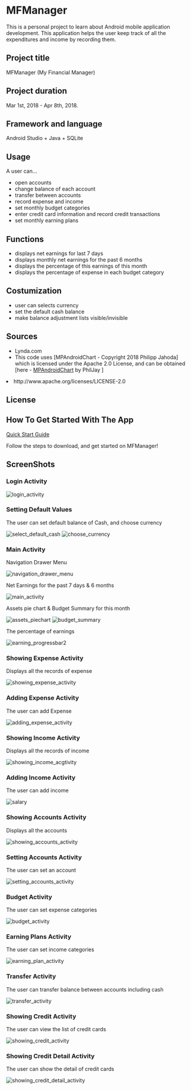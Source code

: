 # MFManager

This is a personal project to learn about Android mobile application development. This application helps the user keep track of all the expenditures and income by recording them.

## Project title
MFManager (My Financial Manager)

## Project duration
Mar 1st, 2018 - Apr 8th, 2018.

## Framework and language
Android Studio + Java + SQLite

## Usage
A user can…
<ul>
<li>open accounts</li>
<li>change balance of each account</li>
<li>transfer between accounts</li>
<li>record expense and income</li>
<li>set monthly budget categories</li>
<li>enter credit card information and record credit transactions</li>
<li>set monthly earning plans</li>
</ul>

## Functions
<ul>
<li>displays net earnings for last 7 days</li><li>displays monthly net earnings for the past 6 months</li>
<li>displays the percentage of this earnings of this month</li>
<li>displays the percentage of expense in each budget category</li>
</ul>

## Costumization
<ul>
<li>user can selects currency</li>
<li>set the default cash balance</li>
<li>make balance adjustment lists visible/invisible</li>
</ul>

## Sources
<ul>
<li>Lynda.com</li>
<li>This code uses [MPAndroidChart - Copyright 2018 Philipp Jahoda] which is licensed under the Apache 2.0 License, and can be obtained [here - <a href="https://github.com/PhilJay/MPAndroidChart" title="MPAndroidChart github page">MPAndroidChart</a> by PhilJay ]</li></ul>
<li>http://www.apache.org/licenses/LICENSE-2.0</li>

## License


## How To Get Started With The App
<a href="https://github.com/czebahi/My-Financial-Manager/blob/master/MFManager%20User%20Guide.pdf">Quick Start Guide</a>

Follow the steps to download, and get started on MFManager!

## ScreenShots
### Login Activity 
![login_activity](https://user-images.githubusercontent.com/35909587/41353323-f126fcbc-6ee9-11e8-8b99-38b41396508f.PNG)

### Setting Default Values
The user can set default balance of Cash, and choose currency

![select_default_cash](https://user-images.githubusercontent.com/35909587/41353056-1f765550-6ee9-11e8-86c5-9c98f9df4b3d.PNG)
![choose_currency](https://user-images.githubusercontent.com/35909587/41353349-05378438-6eea-11e8-9c39-90b7b987303b.PNG)

### Main Activity
Navigation Drawer Menu

![navigation_drawer_menu](https://user-images.githubusercontent.com/35909587/41353053-1f52a088-6ee9-11e8-9ff2-84ad040304c6.PNG)

Net Earnings for the past 7 days & 6 months

![main_activity](https://user-images.githubusercontent.com/35909587/41351477-78a2113c-6ee4-11e8-8de3-cba774759b58.PNG)

Assets pie chart & Budget Summary for this month

![assets_piechart](https://user-images.githubusercontent.com/35909587/41353480-58d8f450-6eea-11e8-85d0-299a5c9fd8da.PNG)
![budget_summary](https://user-images.githubusercontent.com/35909587/41353473-566e7ce4-6eea-11e8-93f2-0880f023a006.PNG)

The percentage of earnings

![earning_progressbar2](https://user-images.githubusercontent.com/35909587/41352351-41aee3a0-6ee7-11e8-88c5-3b0db23e6483.PNG)

### Showing Expense Activity
Displays all the records of expense

![showing_expense_activity](https://user-images.githubusercontent.com/35909587/41353061-1fcb0c8a-6ee9-11e8-8710-cad4fe1963cd.PNG)

### Adding Expense Activity
The user can add Expense

![adding_expense_activity](https://user-images.githubusercontent.com/35909587/41352375-524748b0-6ee7-11e8-9a47-35b0650c0205.PNG)

### Showing Income Activity
Displays all the records of income

![showing_income_acgtivity](https://user-images.githubusercontent.com/35909587/41353062-1fd838ce-6ee9-11e8-82fb-bf9b86dbb07f.PNG)

### Adding Income Activity
The user can add income

![salary](https://user-images.githubusercontent.com/35909587/41353054-1f661208-6ee9-11e8-947b-27c2206a0f5a.PNG)

### Showing Accounts Activity
Displays all the accounts

![showing_accounts_activity](https://user-images.githubusercontent.com/35909587/41352499-a0958bda-6ee7-11e8-9e9b-9518679298fd.PNG)

### Setting Accounts Activity
The user can set an account

![setting_accounts_activity](https://user-images.githubusercontent.com/35909587/41353057-1f864e4c-6ee9-11e8-9596-b28037dcc111.PNG)

### Budget Activity
The user can set expense categories

![budget_activity](https://user-images.githubusercontent.com/35909587/41353477-57bf34f8-6eea-11e8-8ba8-5acf87354576.PNG)

### Earning Plans Activity
The user can set income categories

![earning_plan_activity](https://user-images.githubusercontent.com/35909587/41353322-efee9bb6-6ee9-11e8-8cae-05c0721f5567.PNG)

### Transfer Activity
The user can transfer balance between accounts including cash

![transfer_activity](https://user-images.githubusercontent.com/35909587/41353063-1fee573a-6ee9-11e8-8df2-e8436a09c445.PNG)

### Showing Credit Activity
The user can view the list of credit cards

![showing_credit_activity](https://user-images.githubusercontent.com/35909587/41353059-1fafc952-6ee9-11e8-8dfd-a91bf129b237.PNG)

### Showing Credit Detail Activity
The user can show the detail of credit cards

![showing_credit_detail_activity](https://user-images.githubusercontent.com/35909587/41353060-1fbfd068-6ee9-11e8-9ec1-4ebc96e04331.PNG)
